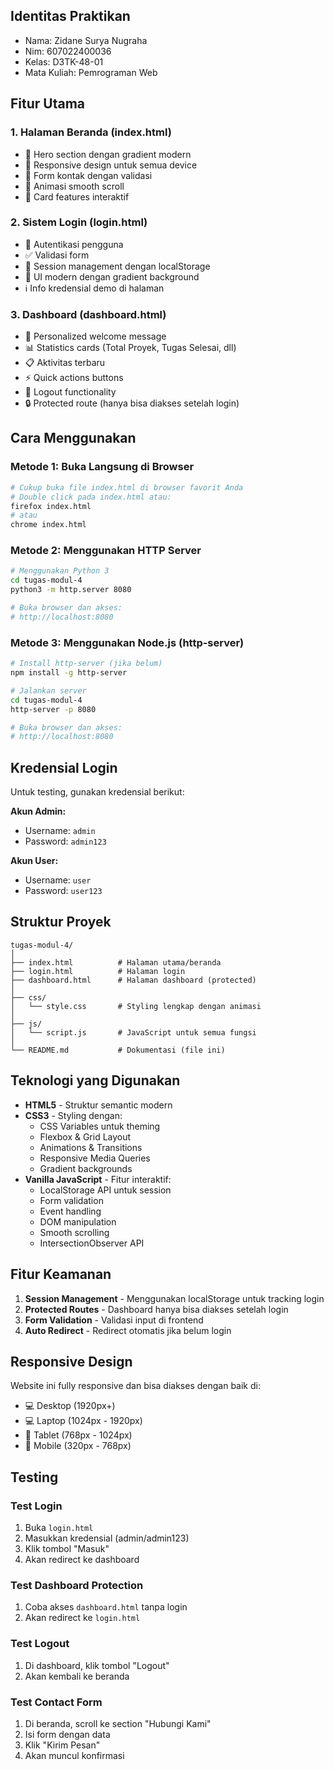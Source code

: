 ## Identitas Praktikan

- Nama: Zidane Surya Nugraha
- Nim: 607022400036
- Kelas: D3TK-48-01  
- Mata Kuliah: Pemrograman Web  

## Fitur Utama

### 1. **Halaman Beranda (index.html)**
- 🎨 Hero section dengan gradient modern
- 📱 Responsive design untuk semua device
- 📝 Form kontak dengan validasi
- 🎯 Animasi smooth scroll
- 💫 Card features interaktif

### 2. **Sistem Login (login.html)**
- 🔐 Autentikasi pengguna
- ✅ Validasi form
- 💾 Session management dengan localStorage
- 🎨 UI modern dengan gradient background
- ℹ️ Info kredensial demo di halaman

### 3. **Dashboard (dashboard.html)**
- 👤 Personalized welcome message
- 📊 Statistics cards (Total Proyek, Tugas Selesai, dll)
- 📋 Aktivitas terbaru
- ⚡ Quick actions buttons
- 🚪 Logout functionality
- 🔒 Protected route (hanya bisa diakses setelah login)

## Cara Menggunakan 

### Metode 1: Buka Langsung di Browser
```bash
# Cukup buka file index.html di browser favorit Anda
# Double click pada index.html atau:
firefox index.html
# atau
chrome index.html
```

### Metode 2: Menggunakan HTTP Server
```bash
# Menggunakan Python 3
cd tugas-modul-4
python3 -m http.server 8080

# Buka browser dan akses:
# http://localhost:8080
```

### Metode 3: Menggunakan Node.js (http-server)
```bash
# Install http-server (jika belum)
npm install -g http-server

# Jalankan server
cd tugas-modul-4
http-server -p 8080

# Buka browser dan akses:
# http://localhost:8080
```

## Kredensial Login

Untuk testing, gunakan kredensial berikut:

**Akun Admin:**
- Username: `admin`
- Password: `admin123`

**Akun User:**
- Username: `user`
- Password: `user123`

## Struktur Proyek

```
tugas-modul-4/
│
├── index.html          # Halaman utama/beranda
├── login.html          # Halaman login
├── dashboard.html      # Halaman dashboard (protected)
│
├── css/
│   └── style.css       # Styling lengkap dengan animasi
│
├── js/
│   └── script.js       # JavaScript untuk semua fungsi
│
└── README.md           # Dokumentasi (file ini)
```

## Teknologi yang Digunakan

- **HTML5** - Struktur semantic modern
- **CSS3** - Styling dengan:
  - CSS Variables untuk theming
  - Flexbox & Grid Layout
  - Animations & Transitions
  - Responsive Media Queries
  - Gradient backgrounds
- **Vanilla JavaScript** - Fitur interaktif:
  - LocalStorage API untuk session
  - Form validation
  - Event handling
  - DOM manipulation
  - Smooth scrolling
  - IntersectionObserver API

## Fitur Keamanan

1. **Session Management** - Menggunakan localStorage untuk tracking login
2. **Protected Routes** - Dashboard hanya bisa diakses setelah login
3. **Form Validation** - Validasi input di frontend
4. **Auto Redirect** - Redirect otomatis jika belum login

## Responsive Design

Website ini fully responsive dan bisa diakses dengan baik di:
- 💻 Desktop (1920px+)
- 💻 Laptop (1024px - 1920px)
- 📱 Tablet (768px - 1024px)
- 📱 Mobile (320px - 768px)

## Testing

### Test Login
1. Buka `login.html`
2. Masukkan kredensial (admin/admin123)
3. Klik tombol \"Masuk\"
4. Akan redirect ke dashboard

### Test Dashboard Protection
1. Coba akses `dashboard.html` tanpa login
2. Akan redirect ke `login.html`

### Test Logout
1. Di dashboard, klik tombol \"Logout\"
2. Akan kembali ke beranda

### Test Contact Form
1. Di beranda, scroll ke section \"Hubungi Kami\"
2. Isi form dengan data
3. Klik \"Kirim Pesan\"
4. Akan muncul konfirmasi

